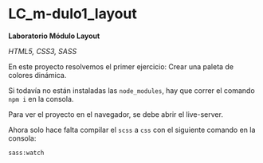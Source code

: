 # LC_m-dulo1_layout

**Laboratorio Módulo Layout**

_HTML5, CSS3, SASS_

En este proyecto resolvemos el primer ejercicio: Crear una paleta de colores dinámica.

Si todavía no están instaladas las `node_modules`, hay que correr el comando `npm i` en la consola.

Para ver el proyecto en el navegador, se debe abrir el live-server.

Ahora solo hace falta compilar el `scss` a `css` con el siguiente comando en la consola:

`sass:watch`
